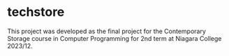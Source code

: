 # techstore
This project was developed as the final project for the Contemporary Storage course in Computer Programming for 2nd term at Niagara College 2023/12.
